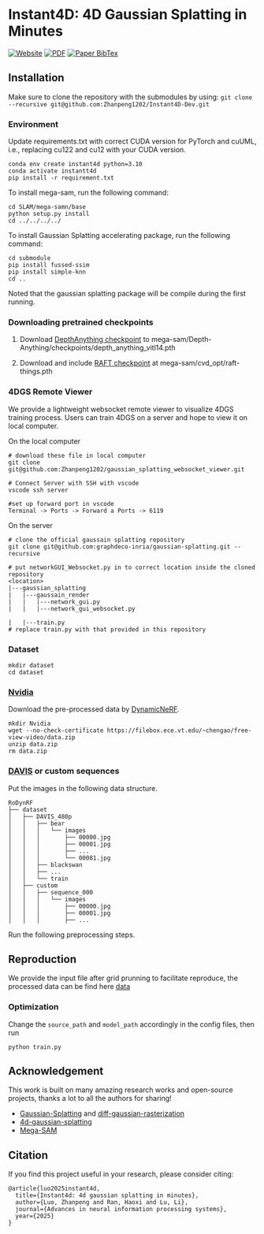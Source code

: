 # Instant4D: 4D Gaussian Splatting in Minutes

<a href="https://instant4d.github.io/"><img src='https://img.shields.io/badge/Website-Instant4D-green' alt='Website'></a>
<a href="https://arxiv.org/abs/2510.01119"><img src='https://img.shields.io/badge/PDF-Instant4D-yellow' alt='PDF'></a>
<a href="#citation"><img src='https://img.shields.io/badge/BibTex-Instant4D-blue' alt='Paper BibTex'></a>



## Installation

Make sure to clone the repository with the submodules by using:
`git clone --recursive git@github.com:Zhanpeng1202/Instant4D-Dev.git`

### Environment

Update requirements.txt with correct CUDA version for PyTorch and cuUML, i.e., replacing cu122 and cu12 with your CUDA version.
```shell
conda env create instant4d python=3.10
conda activate instantt4d
pip install -r requirement.txt
```


To install mega-sam, run the following command:

```shell
cd SLAM/mega-samn/base
python setup.py install
cd ../../../../
```

To install Gaussian Splatting accelerating package, run the following command: 


```shell
cd submodule
pip install fussed-ssim
pip install simple-knn
cd ..
```
Noted that the gaussian splatting package will be compile during the first running.
### Downloading pretrained checkpoints

1.  Download [DepthAnything checkpoint](https://huggingface.co/spaces/LiheYoung/Depth-Anything/blob/main/checkpoints/depth_anything_vitl14.pth) to
    mega-sam/Depth-Anything/checkpoints/depth_anything_vitl14.pth

2.  Download and include [RAFT checkpoint](https://drive.google.com/drive/folders/1sWDsfuZ3Up38EUQt7-JDTT1HcGHuJgvT) at mega-sam/cvd_opt/raft-things.pth



### 4DGS Remote Viewer

We provide a lightweight websocket remote viewer to visualize 4DGS training process. Users can train 4DGS on a server and hope to view it on local computer.

On the local computer

```shell
# download these file in local computer
git clone git@github.com:Zhanpeng1202/gaussian_splatting_websocket_viewer.git

# Connect Server with SSH with vscode
vscode ssh server 

#set up forward port in vscode
Terminal -> Ports -> Forward a Ports -> 6119
```

On the server

```shell
# clone the official gaussain splatting repository
git clone git@github.com:graphdeco-inria/gaussian-splatting.git --recursive

# put networkGUI_Websocket.py in to correct location inside the cloned repository
<location>
|---gaussian_splatting
|   |---gaussain_render
|   |   |---network_gui.py
|   |   |---network_gui_websocket.py

|   |---train.py 
# replace train.py with that provided in this repository
```





### Dataset

```
mkdir dataset
cd dataset
```

### [Nvidia](https://gorokee.github.io/jsyoon/dynamic_synth/)

Download the pre-processed data by [DynamicNeRF](https://github.com/gaochen315/DynamicNeRF).
```
mkdir Nvidia
wget --no-check-certificate https://filebox.ece.vt.edu/~chengao/free-view-video/data.zip
unzip data.zip
rm data.zip
```

### [DAVIS](https://davischallenge.org/davis2016/code.html) or custom sequences

Put the images in the following data structure.
```
RoDynRF                
├── dataset
│   ├── DAVIS_480p
│   │   ├── bear
│   │   │   └── images
│   │   │       ├── 00000.jpg
│   │   │       ├── 00001.jpg
│   │   │       ├── ...
│   │   │       └── 00081.jpg
│   │   ├── blackswan
│   │   ├── ...
│   │   └── train
│   ├── custom
│   │   ├── sequence_000
│   │   │   └── images
│   │   │       ├── 00000.jpg
│   │   │       ├── 00001.jpg
│   │   │       ├── ...
```
Run the following preprocessing steps.


## Reproduction

We provide the input file after grid prunning to facilitate reproduce, the processed data can be find here 
[data](https://drive.google.com/drive/u/1/folders/1Ce4C0WpabtTQvZXeiUmMKVhD5kA9wJPf)


### Optimization

Change the `source_path` and `model_path` accordingly in the config files, then run 
```
python train.py
```


## Acknowledgement

This work is built on many amazing research works and open-source projects, thanks a lot to all the authors for sharing!

- [Gaussian-Splatting](https://github.com/graphdeco-inria/gaussian-splatting) and [diff-gaussian-rasterization](https://github.com/graphdeco-inria/diff-gaussian-rasterization)
- [4d-gaussian-splatting](https://github.com/fudan-zvg/4d-gaussian-splatting)
- [Mega-SAM](https://github.com/mega-sam/mega-sam)

## Citation

If you find this project useful in your research, please consider citing:
```
@article{luo2025instant4d,
  title={Instant4d: 4d gaussian splatting in minutes},
  author={Luo, Zhanpeng and Ran, Haoxi and Lu, Li},
  journal={Advances in neural information processing systems},
  year={2025}
}
```
